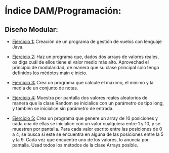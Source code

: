 # Índice DAM/Programación:

## Diseño Modular:
<ul>
	<li>
   		<p><a href="https://github.com/sufigueroa87/dam/tree/main/programaci%C3%B3n/dise%C3%B1o_modular/ejercicio_1">Ejercicio 1:</a> 
	   		Creación de un programa de gestión de vuelos con lenguaje Java.
   		</p>
   	</li>
	<li>
   		<p><a href="https://github.com/sufigueroa87/dam/tree/main/programaci%C3%B3n/dise%C3%B1o_modular/ejercicio_2">Ejercicio 2:</a> 
	   		Haz un programa que, dados dos arrays de valores reales, os diga cuál de ellos tiene el valor medio más alto.
	   		Aprovechad el principio de modularidad, de manera que su clase principal solo tenga definidos los médotos main e inicio.
   		</p>
   	</li>
	<li>
   		<p><a href="https://github.com/sufigueroa87/dam/tree/main/programaci%C3%B3n/dise%C3%B1o_modular/ejercicio_3">Ejercicio 3:</a> 
   			Crea un programa que calcule el máximo, el mínimo y la media de un conjunto de notas.
   		</p>
   	</li>
	<li>
   		<p><a href="https://github.com/sufigueroa87/dam/tree/main/programaci%C3%B3n/dise%C3%B1o_modular/ejercicio_4">Ejercicio 4:</a> 
	   		Muestra por pantalla dos valores reales aleatorios de manera que la clase Random se inicialice con un parámetro de tipo long, y también se inicialice sin parámetro de entrada.
   		</p>
   	</li>
	<li>
   		<p><a href="https://github.com/sufigueroa87/dam/tree/main/programaci%C3%B3n/dise%C3%B1o_modular/ejercicio_5">Ejercicio 5:</a> 
	   		Crea un programa que genere un array de 10 posiciones y cada una de ellas se inicialice con un valor cualquiera entre 1 y 10, y se muestren por pantalla. Para cada valor escrito entre las posiciones de 0 a 4, se busca si este se encuentra en alguna de las posiciones entre la 5 y la 9. Cada vez que encuentre uno de los valores, lo anuncia por pantalla. Usad todos los métodos de la clase Arrays posible.
   		</p>
   	</li>

</ul>

